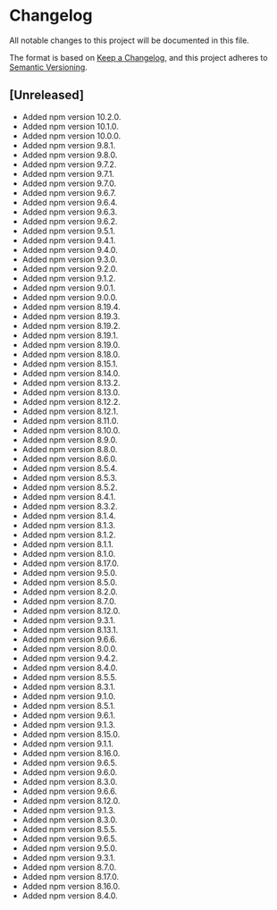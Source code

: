 # Changelog

All notable changes to this project will be documented in this file.

The format is based on [Keep a Changelog](https://keepachangelog.com/en/1.0.0/),
and this project adheres to [Semantic Versioning](https://semver.org/spec/v2.0.0.html).

## [Unreleased]

- Added npm version 10.2.0.
- Added npm version 10.1.0.
- Added npm version 10.0.0.
- Added npm version 9.8.1.
- Added npm version 9.8.0.
- Added npm version 9.7.2.
- Added npm version 9.7.1.
- Added npm version 9.7.0.
- Added npm version 9.6.7.
- Added npm version 9.6.4.
- Added npm version 9.6.3.
- Added npm version 9.6.2.
- Added npm version 9.5.1.
- Added npm version 9.4.1.
- Added npm version 9.4.0.
- Added npm version 9.3.0.
- Added npm version 9.2.0.
- Added npm version 9.1.2.
- Added npm version 9.0.1.
- Added npm version 9.0.0.
- Added npm version 8.19.4.
- Added npm version 8.19.3.
- Added npm version 8.19.2.
- Added npm version 8.19.1.
- Added npm version 8.19.0.
- Added npm version 8.18.0.
- Added npm version 8.15.1.
- Added npm version 8.14.0.
- Added npm version 8.13.2.
- Added npm version 8.13.0.
- Added npm version 8.12.2.
- Added npm version 8.12.1.
- Added npm version 8.11.0.
- Added npm version 8.10.0.
- Added npm version 8.9.0.
- Added npm version 8.8.0.
- Added npm version 8.6.0.
- Added npm version 8.5.4.
- Added npm version 8.5.3.
- Added npm version 8.5.2.
- Added npm version 8.4.1.
- Added npm version 8.3.2.
- Added npm version 8.1.4.
- Added npm version 8.1.3.
- Added npm version 8.1.2.
- Added npm version 8.1.1.
- Added npm version 8.1.0.
- Added npm version 8.17.0.
- Added npm version 9.5.0.
- Added npm version 8.5.0.
- Added npm version 8.2.0.
- Added npm version 8.7.0.
- Added npm version 8.12.0.
- Added npm version 9.3.1.
- Added npm version 8.13.1.
- Added npm version 9.6.6.
- Added npm version 8.0.0.
- Added npm version 9.4.2.
- Added npm version 8.4.0.
- Added npm version 8.5.5.
- Added npm version 8.3.1.
- Added npm version 9.1.0.
- Added npm version 8.5.1.
- Added npm version 9.6.1.
- Added npm version 9.1.3.
- Added npm version 8.15.0.
- Added npm version 9.1.1.
- Added npm version 8.16.0.
- Added npm version 9.6.5.
- Added npm version 9.6.0.
- Added npm version 8.3.0.
- Added npm version 9.6.6.
- Added npm version 8.12.0.
- Added npm version 9.1.3.
- Added npm version 8.3.0.
- Added npm version 8.5.5.
- Added npm version 9.6.5.
- Added npm version 9.5.0.
- Added npm version 9.3.1.
- Added npm version 8.7.0.
- Added npm version 8.17.0.
- Added npm version 8.16.0.
- Added npm version 8.4.0.